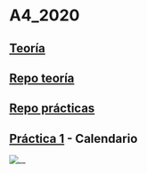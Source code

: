 # A4_2020

## [Teoría](http://ub-gei-sd.github.io)

## [Repo teoría](https://github.com/ub-gei-sd)

## [Repo prácticas](https://github.com/UB-GEI-SD/A)

## [Práctica 1](http://ub-gei-sd.github.io/Practica1) - Calendario

![__](https://i.imgur.com/1s5wUbh.png)
